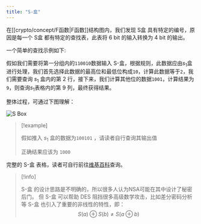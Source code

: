 ```yaml
---
title: "S-盒"
---
```


在[[crypto/concept/F函数|F函数]]结构图内，我们发现 S盒 具有特定的编号，原因是每一个 S盒 都有特定的查找表，此表将 6 bit 的输入转换为 4 bit 的输出。

一个简单的查找示例如下:

假如我们需要将第一分组内的`110010`数据输入 S-盒，根据规则，此数据应由$s_1$盒进行处理，我们首先选择此数据的最高位和最低位构成`10`，计算此数据等于`2`，我们需要查询 $s_1$ 盒内的第 2 行，接下来，我们计算其他位的数据`1001`，计算结果为`9`，则查询$s_1$表格内的第 9 列，最终获得结果。

整体过程，可通过下图理解：

![S Box](https://img.gejiba.com/images/b586f43ca9d6a3b70195f0c7da971c86.png)

> [!example]
> 
>  假如推入 $s_1$ 盒的数据为`100101` ，请读者自行查询其输出值
>  
>  正确结果应该为 `1000`

完整的 S-盒 表格，读者可自行前往[维基百科](https://en.wikipedia.org/wiki/DES_supplementary_material#Substitution_boxes_(S-boxes))查询。

> [!info]
> 
> S-盒 的设计思路是不明确的，所以很多人认为NSA可能在其中设计了秘密后门。
> 但 S-盒 可以帮助 DES 阻挡很多高级数学攻击，比如差分密码分析等
> S-盒 也引入了重要的非线性的特性，即：
> $$S(a) \oplus S(b) \not = S(a \oplus b)$$

